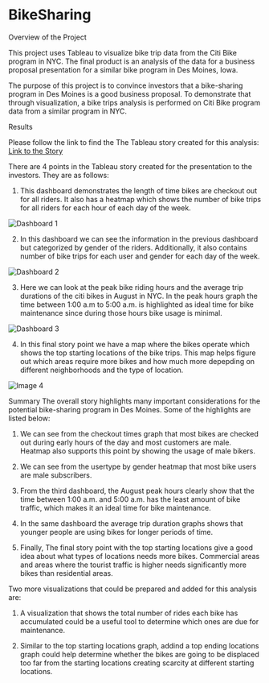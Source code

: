 # BikeSharing

Overview of the Project

This project uses Tableau to visualize bike trip data from the Citi Bike program in NYC. The final product is an analysis of the data for a business proposal presentation for a similar bike program in Des Moines, Iowa.

The purpose of this project is to convince investors that a bike-sharing program in Des Moines is a good business proposal. To demonstrate that through visualization, a bike trips analysis is performed on Citi Bike program data from a similar program in NYC.

Results

Please follow the link to find the The Tableau story created for this analysis: [Link to the Story](https://public.tableau.com/app/profile/jigar.patel/viz/shared/GXXZS3DK3)

There are 4 points in the Tableau story created for the presentation to the investors. They are as follows:

1. This dashboard demonstrates the length of time bikes are checkout out for all riders. It also has a heatmap which shows the number of bike trips for all riders for each hour of each day of the week.

![Dashboard 1](https://user-images.githubusercontent.com/94248676/181651823-ab8b2639-f30b-420d-b3a9-923a05a2f8ad.png)

2. In this dashboard we can see the information in the previous dashboard but categorized by gender of the riders. Additionally, it also contains number of bike trips for each user and gender for each day of the week.

![Dashboard 2](https://user-images.githubusercontent.com/94248676/181651923-fdb7b869-d130-4056-8489-f57a47f841bf.png)

3. Here we can look at the peak bike riding hours and the average trip durations of the citi bikes in August in NYC. In the peak hours graph the time between 1:00 a.m to 5:00 a.m. is highlighted as ideal time for bike maintenance since during those hours bike usage is minimal.

![Dashboard 3](https://user-images.githubusercontent.com/94248676/181651967-2523c17c-601e-4d11-8454-47684d2844a5.png)

4. In this final story point we have a map where the bikes operate which shows the top starting locations of the bike trips. This map helps figure out which areas require more bikes and how much more depepding on different neighborhoods and the type of location.

![Image 4](https://user-images.githubusercontent.com/94248676/181652034-dc62da92-e6ea-421b-b266-f777721f4b30.png)

Summary
The overall story highlights many important considerations for the potential bike-sharing program in Des Moines. Some of the highlights are listed below:

1. We can see from the checkout times graph that most bikes are checked out during early hours of the day and most customers are male. Heatmap also supports this point by showing the usage of male bikers.

2. We can see from the usertype by gender heatmap that most bike users are male subscribers.

3. From the third dashboard, the August peak hours clearly show that the time between 1:00 a.m. and 5:00 a.m. has the least amount of bike traffic, which makes it an ideal time for bike maintenance.

4. In the same dashboard the average trip duration graphs shows that younger people are using bikes for longer periods of time.

5. Finally, The final story point with the top starting locations give a good idea about what types of locations needs more bikes. Commercial areas and areas where the tourist traffic is higher needs significantly more bikes than residential areas.

Two more visualizations that could be prepared and added for this analysis are:

1. A visualization that shows the total number of rides each bike has accumulated could be a useful tool to determine which ones are due for maintenance.

2. Similar to the top starting locations graph, addind a top ending locations graph could help determine whether the bikes are going to be displaced too far from the starting locations creating scarcity at different starting locations.